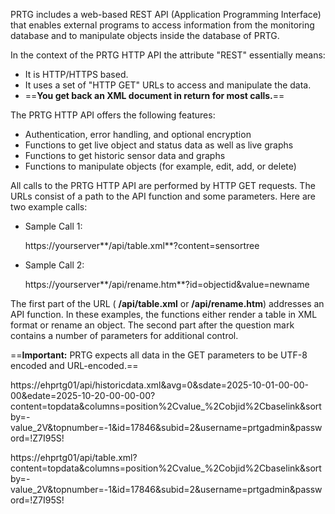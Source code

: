 PRTG includes a web-based REST API (Application Programming Interface) that enables external programs to access information from the monitoring database and to manipulate objects inside the database of PRTG.

In the context of the PRTG HTTP API the attribute "REST" essentially means:

- It is HTTP/HTTPS based.
- It uses a set of "HTTP GET" URLs to access and manipulate the data.
- ==**You get back an XML document in return for most calls.**==

The PRTG HTTP API offers the following features:

- Authentication, error handling, and optional encryption
- Functions to get live object and status data as well as live graphs
- Functions to get historic sensor data and graphs
- Functions to manipulate objects (for example, edit, add, or delete)


All calls to the PRTG HTTP API are performed by HTTP GET requests. The URLs consist of a path to the API function and some parameters. Here are two example calls:

- Sample Call 1:
    
    https://yourserver**/api/table.xml**?content=sensortree
    
- Sample Call 2:
    
    https://yourserver**/api/rename.htm**?id=objectid&value=newname
    

The first part of the URL ( **/api/table.xml** or **/api/rename.htm**) addresses an API function. In these examples, the functions either render a table in XML format or rename an object. The second part after the question mark contains a number of parameters for additional control.

==**Important:** PRTG expects all data in the GET parameters to be UTF-8 encoded and URL-encoded.==


https://ehprtg01/api/historicdata.xml&avg=0&sdate=2025-10-01-00-00-00&edate=2025-10-20-00-00-00?content=topdata&columns=position%2Cvalue_%2Cobjid%2Cbaselink&sortby=-value_2V&topnumber=-1&id=17846&subid=2&username=prtgadmin&password=!Z7I95S!

https://ehprtg01/api/table.xml?content=topdata&columns=position%2Cvalue_%2Cobjid%2Cbaselink&sortby=-value_2V&topnumber=-1&id=17846&subid=2&username=prtgadmin&password=!Z7I95S!